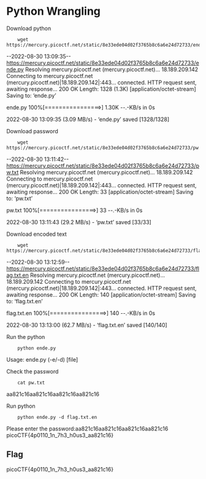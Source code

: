 # Python Wrangling

Download python

		wget https://mercury.picoctf.net/static/8e33ede04d02f3765b8c6a6e24d72733/ende.py    
--2022-08-30 13:09:35--  https://mercury.picoctf.net/static/8e33ede04d02f3765b8c6a6e24d72733/ende.py
Resolving mercury.picoctf.net (mercury.picoctf.net)... 18.189.209.142
Connecting to mercury.picoctf.net (mercury.picoctf.net)|18.189.209.142|:443... connected.
HTTP request sent, awaiting response... 200 OK
Length: 1328 (1.3K) [application/octet-stream]
Saving to: ‘ende.py’

ende.py             100%[================>]   1.30K  --.-KB/s    in 0s      

2022-08-30 13:09:35 (3.09 MB/s) - ‘ende.py’ saved [1328/1328]

                                                                             
Download password

		wget https://mercury.picoctf.net/static/8e33ede04d02f3765b8c6a6e24d72733/pw.txt 
--2022-08-30 13:11:42--  https://mercury.picoctf.net/static/8e33ede04d02f3765b8c6a6e24d72733/pw.txt
Resolving mercury.picoctf.net (mercury.picoctf.net)... 18.189.209.142
Connecting to mercury.picoctf.net (mercury.picoctf.net)|18.189.209.142|:443... connected.
HTTP request sent, awaiting response... 200 OK
Length: 33 [application/octet-stream]
Saving to: ‘pw.txt’

pw.txt              100%[================>]      33  --.-KB/s    in 0s      

2022-08-30 13:11:43 (29.2 MB/s) - ‘pw.txt’ saved [33/33]

                                                                             
Download encoded text

		wget https://mercury.picoctf.net/static/8e33ede04d02f3765b8c6a6e24d72733/flag.txt.en
--2022-08-30 13:12:59--  https://mercury.picoctf.net/static/8e33ede04d02f3765b8c6a6e24d72733/flag.txt.en
Resolving mercury.picoctf.net (mercury.picoctf.net)... 18.189.209.142
Connecting to mercury.picoctf.net (mercury.picoctf.net)|18.189.209.142|:443... connected.
HTTP request sent, awaiting response... 200 OK
Length: 140 [application/octet-stream]
Saving to: ‘flag.txt.en’

flag.txt.en         100%[================>]     140  --.-KB/s    in 0s      

2022-08-30 13:13:00 (62.7 MB/s) - ‘flag.txt.en’ saved [140/140]

                                                                             
Run the python

		python ende.py
Usage: ende.py (-e/-d) [file]
                                                                             
Check the password

		cat pw.txt
aa821c16aa821c16aa821c16aa821c16
                                                                          
Run python

		python ende.py -d flag.txt.en
Please enter the password:aa821c16aa821c16aa821c16aa821c16
picoCTF{4p0110_1n_7h3_h0us3_aa821c16}

## Flag
picoCTF{4p0110_1n_7h3_h0us3_aa821c16}


